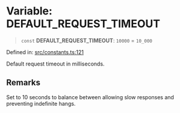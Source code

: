 # Variable: DEFAULT\_REQUEST\_TIMEOUT

> `const` **DEFAULT\_REQUEST\_TIMEOUT**: `10000` = `10_000`

Defined in: [src/constants.ts:121](https://github.com/Nick2bad4u/Uptime-Watcher/blob/8a1973382d5fe14c52996ecda381894eb7ecd4a6/src/constants.ts#L121)

Default request timeout in milliseconds.

## Remarks

Set to 10 seconds to balance between allowing slow responses
and preventing indefinite hangs.
